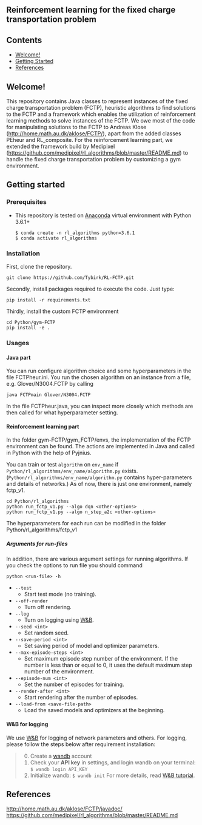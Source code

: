 ## Reinforcement learning for the fixed charge transportation problem

## Contents

* [Welcome!](https://github.com/Tybirk/RL-FCTP#Welcome!)
* [Getting Started](https://github.com/Tybirk/RL-FCTP#Getting-started)
* [References](https://github.com/Tybirk/RL-FCTP#References)


## Welcome!
This repository contains Java classes to represent instances of the fixed charge transportation problem (FCTP), heuristic algorithms to find solutions to the FCTP and a framework which enables the utilization of reinforcement learning methods to solve instances of the FCTP. We owe most of the code for manipulating solutions to the FCTP to Andreas Klose (http://home.math.au.dk/aklose/FCTP/), apart from the added classes PEheur and RL_composite. For the reinforcement learning part, we extended the framework build by Medipixel (https://github.com/medipixel/rl_algorithms/blob/master/README.md) to handle the fixed charge transportation problem by customizing a gym environment.


## Getting started

### Prerequisites
* This repository is tested on [Anaconda](https://www.anaconda.com/distribution/) virtual environment with Python 3.6.1+
    ```
    $ conda create -n rl_algorithms python=3.6.1
    $ conda activate rl_algorithms
    ```

### Installation
First, clone the repository.
```
git clone https://github.com/Tybirk/RL-FCTP.git
```
Secondly, install packages required to execute the code. Just type:
```
pip install -r requirements.txt
```

Thirdly, install the custom FCTP environment
```
cd Python/gym-FCTP
pip install -e .
```

### Usages

#### Java part
You can run configure algorithm choice and some hyperparameters in the file FCTPheur.ini. 
You run the chosen algorithm on an instance from a file, e.g. Glover/N3004.FCTP by calling
```
java FCTPmain Glover/N3004.FCTP
``` 
In the file FCTPheur.java, you can inspect more closely which methods are then called for what hyperparameter setting. 

#### Reinforcement learning part
In the folder gym-FCTP/gym_FCTP/envs, the implementation of the FCTP environment can be found. The actions are implemented in Java and called in Python with the help of Pyjnius. 


You can train or test `algorithm` on `env_name` if `Python/rl_algorithms/env_name/algorithm.py` exists. (`Python/rl_algorithms/env_name/algorithm.py` contains hyper-parameters and details of networks.) As of now, there is just one environment, namely fctp_v1.

```
cd Python/rl_algorithms
python run_fctp_v1.py --algo dqn <other-options>
python run_fctp_v1.py --algo n_step_a2c <other-options>
``` 

The hyperparameters for each run can be modified in the folder Python/rl_algorithms/fctp_v1

##### Arguments for run-files

In addition, there are various argument settings for running algorithms. If you check the options to run file you should command 
```
python <run-file> -h
```
- `--test`
    - Start test mode (no training).
- `--off-render`
    - Turn off rendering.
- `--log`
    - Turn on logging using [W&B](https://www.wandb.com/).
- `--seed <int>`
    - Set random seed.
- `--save-period <int>`
    - Set saving period of model and optimizer parameters.
- `--max-episode-steps <int>`
    - Set maximum episode step number of the environment. If the number is less than or equal to 0, it uses the default maximum step number of the environment.
- `--episode-num <int>`
    - Set the number of episodes for training.
- `--render-after <int>`
    - Start rendering after the number of episodes.
- `--load-from <save-file-path>`
    - Load the saved models and optimizers at the beginning.

#### W&B for logging
We use [W&B](https://www.wandb.com/) for logging of network parameters and others. For logging, please follow the steps below after requirement installation:

>0. Create a [wandb](https://www.wandb.com/) account
>1. Check your **API key** in settings, and login wandb on your terminal: `$ wandb login API_KEY`
>2. Initialize wandb: `$ wandb init`
For more details, read [W&B tutorial](https://docs.wandb.com/docs/started.html).

## References
http://home.math.au.dk/aklose/FCTP/javadoc/
https://github.com/medipixel/rl_algorithms/blob/master/README.md
